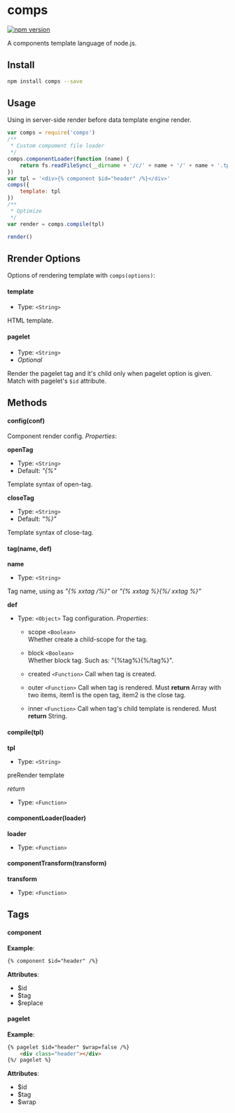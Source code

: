 # comps
[![npm version](https://badge.fury.io/js/comps.svg)](https://badge.fury.io/js/comps)

A components template language of node.js.


## Install
```bash
npm install comps --save
```

## Usage
Using in server-side render before data template engine render.
```js
var comps = require('comps')
/**
 * Custom compoment file loader
 */
comps.componentLoader(function (name) {
    return fs.readFileSync(__dirname + '/c/' + name + '/' + name + '.tpl')
})
var tpl = '<div>{% component $id="header" /%}</div>'
comps({
    template: tpl
})
/** 
 * Optimize
 */
var render = comps.compile(tpl)

render()
```

## Rrender Options
Options of rendering template with `comps(options)`:

#### template 
- Type: `<String>`

HTML template.

#### pagelet 
- Type: `<String>` 
- *Optional*

Render the pagelet tag and it's child only when pagelet option is given. Match with pagelet's `$id` attribute.

## Methods

#### config(conf)
Component render config. *Properties*:

**openTag**
- Type: `<String>`
- Default: *"{%"*

Template syntax of open-tag.

**closeTag** 
- Type: `<String>` 
- Default: *"%}"*

Template syntax of close-tag.

#### tag(name, def)

**name** 

- Type: `<String>`

Tag name, using as *"{% xxtag /%}"* or *"{% xxtag %}{%/ xxtag %}"*

**def** 

- Type: `<Object>`
Tag configuration. *Properties*:

    - scope `<Boolean>`  
        Whether create a child-scope for the tag.
        
    - block `<Boolean>`  
        Whether block tag. Such as: "{%tag%}{%/tag%}".
        
    - created `<Function>` 
        Call when tag is created.
    
    - outer `<Function>` 
        Call when tag is rendered. Must **return** Array with two items, item1 is the open tag, item2 is the close tag. 

    - inner `<Function>` 
            Call when tag's child template is rendered. Must **return** String.

#### compile(tpl)

**tpl** 
- Type: `<String>` 

preRender template

*return*
- Type: `<Function>`

#### componentLoader(loader)

**loader**
- Type: `<Function>`

#### componentTransform(transform)

**transform**
- Type: `<Function>`

## Tags

#### component

**Example**:
```html
{% component $id="header" /%}
```

**Attributes**:
- $id
- $tag
- $replace

#### pagelet

**Example**:
```html
{% pagelet $id="header" $wrap=false /%}
    <div class="header"></div>
{%/ pagelet %}
```

**Attributes**:
- $id
- $tag
- $wrap